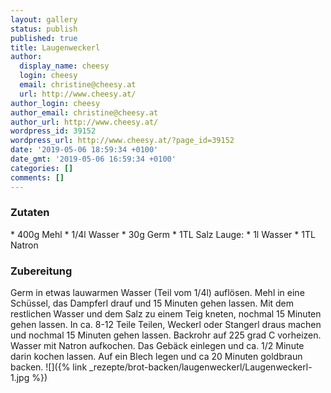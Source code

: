 ```yaml
---
layout: gallery
status: publish
published: true
title: Laugenweckerl
author:
  display_name: cheesy
  login: cheesy
  email: christine@cheesy.at
  url: http://www.cheesy.at/
author_login: cheesy
author_email: christine@cheesy.at
author_url: http://www.cheesy.at/
wordpress_id: 39152
wordpress_url: http://www.cheesy.at/?page_id=39152
date: '2019-05-06 18:59:34 +0100'
date_gmt: '2019-05-06 16:59:34 +0100'
categories: []
comments: []
---
```

### Zutaten
\* 400g Mehl
\* 1/4l Wasser
\* 30g Germ
\* 1TL Salz
Lauge:
\* 1l Wasser
\* 1TL Natron
### Zubereitung
Germ in etwas lauwarmen Wasser (Teil vom 1/4l) auflösen. Mehl in eine Schüssel, das Dampferl drauf und 15 Minuten gehen lassen.
Mit dem restlichen Wasser und dem Salz zu einem Teig kneten, nochmal 15 Minuten gehen lassen.
In ca. 8-12 Teile Teilen, Weckerl oder Stangerl draus machen und nochmal 15 Minuten gehen lassen.
Backrohr auf 225 grad C vorheizen.
Wasser mit Natron aufkochen. Das Gebäck einlegen und ca. 1/2 Minute darin kochen lassen. Auf ein Blech legen und ca 20 Minuten goldbraun backen.
![]({% link _rezepte/brot-backen/laugenweckerl/Laugenweckerl-1.jpg %})
